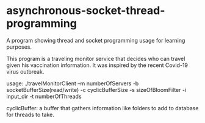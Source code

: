 # asynchronous-socket-thread-programming

A program showing thread and socket programming usage for learning purposes.

This program is a traveling monitor service that decides who can travel given his vaccination information. It was inspired by the recent Covid-19 virus outbreak.

usage: ./travelMonitorClient –m numberOfServers -b socketBufferSize(read/write) -c cyclicBufferSize -s sizeOfBloomFilter -i input_dir -t numberOfThreads

cyclicBuffer: a buffer that gathers information like folders to add to database for threads to take.
